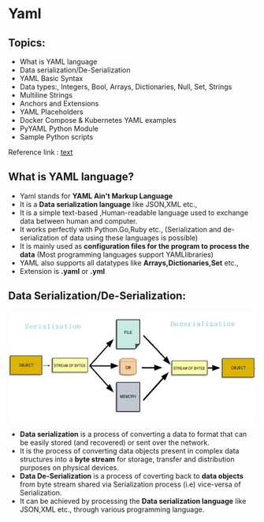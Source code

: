 # Yaml


Topics:
-------

- What is YAML language
- Data serialization/De-Serialization
- YAML Basic Syntax
- Data types:, Integers, Bool, Arrays, Dictionaries, Null, Set, Strings
- Multiline Strings
- Anchors and Extensions
- YAML Placeholders
- Docker Compose & Kubernetes YAML examples
- PyYAML Python Module
- Sample Python scripts

Reference link : [text](https://youtu.be/GOk4IoYhM9U?feature=shared)

What is YAML language?
-----------------------

- Yaml stands for **YAML Ain't Markup Language**
- It is a **Data serialization language** like JSON,XML etc.,
- It is a simple text-based ,Human-readable language used to exchange data between human and computer.
- It works perfectly with Python.Go,Ruby etc., (Serialization and de-serialization of data using these languages is possible)
- It is mainly used as **configuration files for the program to process the data** (Most programming languages support YAMLlibraries)
- YAML also supports all datatypes like **Arrays,Dictionaries,Set** etc.,
- Extension is **.yaml** or **.yml**

Data Serialization/De-Serialization:
--------------------------------------

![alt text](https://github.com/pknviki95/DevSecops-Learning/blob/main/Yaml/Images/Dataserialization.jpg)

- **Data serialization** is a process of converting a data to format that can be easily stored (and recovered) or sent over the network.
- It is the process of converting data objects present in complex data structures into a **byte stream** for storage, transfer and distribution purposes on physical devices.
- **Data De-Serialization** is a process of coverting back to **data objects** from byte stream shared via Serialization process (i.e) vice-versa of Serialization.
- It can be achieved by processing the **Data serialization language** like JSON,XML etc., through various programming language.